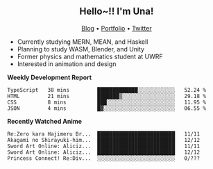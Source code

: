 <h2 align="center">
  Hello~!! I'm Una!
</h2>

<p align="center">
  <a href="https://anarchy.website/">Blog</a> &bull;
  <a href="https://una-ada.github.io/">Portfolio</a> &bull;
  <a href="https://twitter.com/unaxiii">Twitter</a>
</p>

- Currently studying MERN, MEAN, and Haskell
- Planning to study WASM, Blender, and Unity
- Former physics and mathematics student at UWRF
- Interested in animation and design

**Weekly Development Report**

<!--START_SECTION:waka-->
```text
TypeScript   38 mins         █████████████░░░░░░░░░░░░   52.24 % 
HTML         21 mins         ███████▒░░░░░░░░░░░░░░░░░   29.18 % 
CSS          8 mins          ███░░░░░░░░░░░░░░░░░░░░░░   11.95 % 
JSON         4 mins          █▓░░░░░░░░░░░░░░░░░░░░░░░   06.55 % 
```
<!--END_SECTION:waka-->

**Recently Watched Anime**

<!-- RECENT-ANIME:START -->

    Re:Zero kara Hajimeru Br...  █████████████████████████   11/11
    Akagami no Shirayuki-him...  █████████████████████████   12/12
    Sword Art Online: Aliciz...  █████████████████████████   11/11
    Sword Art Online: Aliciz...  █████████████████████████   12/12
    Princess Connect! Re:Div...  ░░░░░░░░░░░░░░░░░░░░░░░░░   0/???
<!-- RECENT-ANIME:END -->

